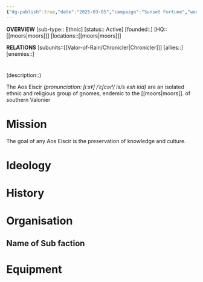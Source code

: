 ```yaml
---
{"dg-publish":true,"date":"2025-03-05","campaign":"Sunset Fortune","world":"Tor","game_date":null,"type":"faction","first mentioned":null,"met":null,"rel":null,"tags":["sf","faction"],"icon":"FasUsers","permalink":"/valor-of-rain/aos-eiscir/","dgPassFrontmatter":true,"created":"2025-03-05T16:06:21.757+10:30","updated":"2025-07-04T14:36:25.334+09:30"}
---
```


**OVERVIEW**
[sub-type:: Ethnic]
[status:: Active]
[founded::]
[HQ:: [[moors\|moors]]]
[locations::[[moors\|moors]]]

**RELATIONS**
[subunits::[[Valor-of-Rain/Chronicler\|Chronicler]]]
[allies::]
[enemies::]

# 
(description::)



The Aos Eiscir *(pronunciation: \[iːsˠ] /ˈɛʃcəɾʲ/ is/s esh kid)* are an isolated ethnic and religious  group of gnomes, endemic to the [[moors\|moors]].  of southern Valonier 

# Mission

The goal of any Aos Eiscir is the preservation of knowledge and culture.
# Ideology



# History





# Organisation



## Name of Sub faction 



# Equipment

